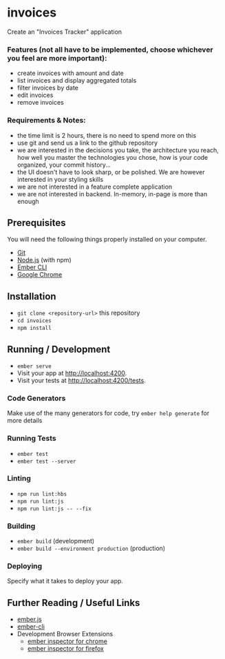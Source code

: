 # invoices

Create an "Invoices Tracker" application

### Features (not all have to be implemented, choose whichever you feel are more important):
* create invoices with amount and date
* list invoices and display aggregated totals
* filter invoices by date
* edit invoices
* remove invoices

### Requirements & Notes:
* the time limit is 2 hours, there is no need to spend more on this
* use git and send us a link to the github repository
* we are interested in the decisions you take, the architecture you reach, how well you master the technologies you chose, how is your code organized, your commit history...
* the UI doesn't have to look sharp, or be polished. We are however interested in your styling skills
* we are not interested in a feature complete application
* we are not interested in backend. In-memory, in-page is more than enough

## Prerequisites

You will need the following things properly installed on your computer.

* [Git](https://git-scm.com/)
* [Node.js](https://nodejs.org/) (with npm)
* [Ember CLI](https://ember-cli.com/)
* [Google Chrome](https://google.com/chrome/)

## Installation

* `git clone <repository-url>` this repository
* `cd invoices`
* `npm install`

## Running / Development

* `ember serve`
* Visit your app at [http://localhost:4200](http://localhost:4200).
* Visit your tests at [http://localhost:4200/tests](http://localhost:4200/tests).

### Code Generators

Make use of the many generators for code, try `ember help generate` for more details

### Running Tests

* `ember test`
* `ember test --server`

### Linting

* `npm run lint:hbs`
* `npm run lint:js`
* `npm run lint:js -- --fix`

### Building

* `ember build` (development)
* `ember build --environment production` (production)

### Deploying

Specify what it takes to deploy your app.

## Further Reading / Useful Links

* [ember.js](https://emberjs.com/)
* [ember-cli](https://ember-cli.com/)
* Development Browser Extensions
  * [ember inspector for chrome](https://chrome.google.com/webstore/detail/ember-inspector/bmdblncegkenkacieihfhpjfppoconhi)
  * [ember inspector for firefox](https://addons.mozilla.org/en-US/firefox/addon/ember-inspector/)

